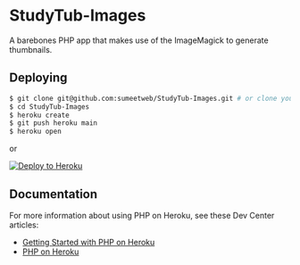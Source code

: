 # StudyTub-Images

A barebones PHP app that makes use of the ImageMagick to generate thumbnails.

## Deploying

```sh
$ git clone git@github.com:sumeetweb/StudyTub-Images.git # or clone your own fork
$ cd StudyTub-Images
$ heroku create
$ git push heroku main
$ heroku open
```

or

[![Deploy to Heroku](https://www.herokucdn.com/deploy/button.png)](https://heroku.com/deploy)

## Documentation

For more information about using PHP on Heroku, see these Dev Center articles:

- [Getting Started with PHP on Heroku](https://devcenter.heroku.com/articles/getting-started-with-php)
- [PHP on Heroku](https://devcenter.heroku.com/categories/php)
